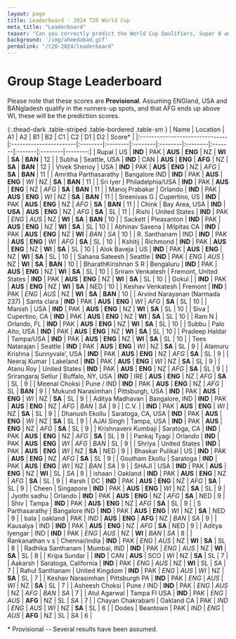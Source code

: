```yaml
---
layout: page
title: Leaderboard - 2024 T20 World Cup
meta_title: "Leaderboard"
teaser: "Can you correctly predict the World Cup Qaulifiers, Super 8 and the Knock-out?"
background: '/img/ahmedabad.gif'
permalink: "/t20-2024/leaderboard"
---
```


<link href="https://maxcdn.bootstrapcdn.com/bootstrap/3.3.6/css/bootstrap.min.css" rel="stylesheet" />
<script src="https://maxcdn.bootstrapcdn.com/bootstrap/3.3.6/js/bootstrap.min.js"></script>

# Group Stage Leaderboard


Please note that these scores are **Provisional**. Assuming ENGland, USA and BANgladesh qualify in the runners-up spots, and that AFG ends up above WI, these will be the prediction scores.


{:.thead-dark .table-striped .table-bordered .table-sm }
| Name                           | Location               | A1      | A2      | B1      | B2      | C1      | C2     | D1     | D2      |   Score* |
|:-------------------------------|:-----------------------|:--------|:--------|:--------|:--------|:--------|:-------|:-------|:--------|--------:|
| Rupal                          | US                     | **IND** | PAK     | **AUS** | **ENG** | NZ      | **WI** | **SA** | **BAN** |      12 |
| Subha                          | Seattle, USA           | **IND** | CAN     | **AUS** | **ENG** | **AFG** | NZ     | **SA** | **BAN** |      12 |
| Vivek Shenoy                   | USA                    | **IND** | PAK     | **AUS** | **ENG** | NZ      | *AFG*  | **SA** | **BAN** |      11 |
| Amritha Parthasarathy          | Bangalore IND          | **IND** | PAK     | **AUS** | **ENG** | *WI*    | NZ     | **SA** | **BAN** |      11 |
| Sri Iyer                       | Philadelphia/USA       | **IND** | PAK     | **AUS** | **ENG** | NZ      | *AFG*  | **SA** | **BAN** |      11 |
| Manoj Prabakar                 | Orlando                | **IND** | PAK     | **AUS** | **ENG** | *WI*    | NZ     | **SA** | **BAN** |      11 |
| Sreenivas G                    | Cupertino, US          | **IND** | PAK     | **AUS** | **ENG** | NZ      | *AFG*  | **SA** | **BAN** |      11 |
| Chink                          | Bay Area, USA          | **IND** | **USA** | **AUS** | **ENG** | NZ      | *AFG*  | **SA** | SL      |      11 |
| Rishi                          | United States          | **IND** | PAK     | *ENG*   | *AUS*   | NZ      | **WI** | **SA** | **BAN** |      10 |
| Sackett                        | Pleasanton             | **IND** | PAK     | **AUS** | **ENG** | NZ      | **WI** | **SA** | SL      |      10 |
| Abhinav Saxena                 | Milpitas CA            | **IND** | PAK     | **AUS** | **ENG** | NZ      | **WI** | *BAN*  | *SA*    |      10 |
| R. Santhanam                   | IND                    | **IND** | PAK     | **AUS** | **ENG** | *WI*    | *AFG*  | **SA** | SL      |      10 |
| Kshitij                        | Richmond               | **IND** | PAK     | **AUS** | **ENG** | NZ      | **WI** | **SA** | SL      |      10 |
| Alok Baveja                    | US                     | **IND** | PAK     | **AUS** | **ENG** | NZ      | **WI** | **SA** | SL      |      10 |
| Sahana Sateesh                 | Seattle                | **IND** | PAK     | *ENG*   | *AUS*   | NZ      | **WI** | **SA** | **BAN** |      10 |
| BharathKirishnan S R           | Bengaluru              | **IND** | PAK     | **AUS** | **ENG** | NZ      | **WI** | **SA** | SL      |      10 |
| Sriram Venkatesh               | Fremont, United States | **IND** | PAK     | **AUS** | **ENG** | NZ      | **WI** | **SA** | SL      |      10 |
| Gokul                          |                        | **IND** | PAK     | **AUS** | **ENG** | NZ      | **WI** | **SA** | NED     |      10 |
| Keshav Venkatesh               | Fremont                | **IND** | PAK     | *ENG*   | *AUS*   | NZ      | **WI** | **SA** | **BAN** |      10 |
| Arvind Narayanan (Narmada 237) | Santa clara            | **IND** | PAK     | **AUS** | **ENG** | *WI*    | *AFG*  | **SA** | SL      |      10 |
| Manish                         | USA                    | **IND** | PAK     | **AUS** | **ENG** | NZ      | **WI** | **SA** | SL      |      10 |
| Siva                           | Cupertino, CA          | **IND** | PAK     | **AUS** | **ENG** | NZ      | **WI** | **SA** | SL      |      10 |
| Ram N                          | Orlando, FL            | **IND** | PAK     | **AUS** | **ENG** | NZ      | **WI** | **SA** | SL      |      10 |
| Subbu                          | Palo Alto, USA         | **IND** | PAK     | **AUS** | **ENG** | NZ      | **WI** | **SA** | SL      |      10 |
| Pradeep Haldar                 | Tampa/USA              | **IND** | PAK     | **AUS** | **ENG** | NZ      | **WI** | **SA** | SL      |      10 |
| Tees Natarajan                 | Seattle                | **IND** | PAK     | **AUS** | **ENG** | *WI*    | NZ     | **SA** | SL      |       9 |
| Alamuru Krishna                | Sunnyvale’, USA        | **IND** | PAK     | **AUS** | **ENG** | NZ      | *AFG*  | **SA** | SL      |       9 |
| Neeraj Kumar                   | Lakeland               | **IND** | PAK     | **AUS** | **ENG** | *WI*    | NZ     | **SA** | SL      |       9 |
| Atanu Roy                      | United States          | **IND** | PAK     | **AUS** | **ENG** | NZ      | *AFG*  | **SA** | SL      |       9 |
| Srirangaraj Setlur             | Buffalo, NY, USA       | **IND** | IRE     | **AUS** | **ENG** | NZ      | *AFG*  | **SA** | SL      |       9 |
| Meenal Choksi                  | Pune / IND             | **IND** | PAK     | **AUS** | **ENG** | NZ      | *AFG*  | SL     | **BAN** |       9 |
| Mukund Narasimhan              | Pittsburgh, USA        | **IND** | PAK     | **AUS** | **ENG** | *WI*    | NZ     | **SA** | SL      |       9 |
| Aditya Madhavan                | Bangalore, IND         | **IND** | PAK     | **AUS** | **ENG** | NZ      | *AFG*  | *BAN*  | *SA*    |       9 |
| C.V.                           |                        | **IND** | PAK     | **AUS** | **ENG** | *WI*    | NZ     | **SA** | SL      |       9 |
| Dhanush Ekollu                 | Saratoga, CA, USA      | **IND** | PAK     | **AUS** | **ENG** | *WI*    | NZ     | **SA** | SL      |       9 |
| AJAI Singh                     | Tampa, USA             | **IND** | PAK     | **AUS** | **ENG** | NZ      | *AFG*  | **SA** | SL      |       9 |
| Krishnaveni Kumbaji            | Saratoga, CA           | **IND** | PAK     | **AUS** | **ENG** | NZ      | *AFG*  | **SA** | SL      |       9 |
| Pankaj Tyagi                   | Orlando                | **IND** | PAK     | **AUS** | **ENG** | *WI*    | *AFG*  | *BAN*  | SL      |       9 |
| Shriya                         | United States          | **IND** | PAK     | **AUS** | **ENG** | *WI*    | NZ     | **SA** | NED     |       9 |
| Bhaskar Pulikal                | US                     | **IND** | PAK     | **AUS** | **ENG** | NZ      | *AFG*  | **SA** | SL      |       9 |
| Goutham Ekollu                 | Saratoga               | **IND** | PAK     | **AUS** | **ENG** | *WI*    | NZ     | *BAN*  | *SA*    |       9 |
| SHAJI                          | USA                    | **IND** | PAK     | **AUS** | **ENG** | NZ      | **WI** | SL     | *SA*    |       9 |
| ishaan                         | Oakland                | **IND** | PAK     | **AUS** | **ENG** | NZ      | *AFG*  | **SA** | SL      |       9 |
| #arsh                          | DC                     | **IND** | PAK     | **AUS** | **ENG** | NZ      | *AFG*  | **SA** | SL      |       9 |
| Cheen                          | Singapore              | **IND** | PAK     | **AUS** | **ENG** | *WI*    | NZ     | **SA** | SL      |       9 |
| Jyothi sadhu                   | Orlando                | **IND** | PAK     | **AUS** | **ENG** | NZ      | *AFG*  | **SA** | NED     |       9 |
| Shiv                           | Tampa                  | **IND** | PAK     | **AUS** | **ENG** | NZ      | *AFG*  | **SA** | SL      |       9 |
| S Parthasarathy                | Bangalore IND          | **IND** | PAK     | **AUS** | **ENG** | *WI*    | NZ     | **SA** | NED     |       9 |
| bala                           | oakland                | PAK     | *IND*   | **AUS** | **ENG** | **AFG** | NZ     | *BAN*  | *SA*    |       9 |
| Kausalya                       | IND                    | **IND** | PAK     | **AUS** | **ENG** | NZ      | *AFG*  | **SA** | NED     |       9 |
| Aditya Iyengar                 | IND                    | **IND** | PAK     | *ENG*   | *AUS*   | NZ      | **WI** | *BAN*  | *SA*    |       8 |
| Rankanathan v s                | Chennai/india          | **IND** | PAK     | *ENG*   | *AUS*   | NZ      | **WI** | **SA** | SL      |       8 |
| Radhika Santhanam              | Mumbai, IND            | **IND** | PAK     | *ENG*   | *AUS*   | NZ      | **WI** | **SA** | SL      |       8 |
| Kripa Sundar                   |                        | **IND** | CAN     | **AUS** | SCO     | *WI*    | NZ     | **SA** | SL      |       7 |
| Aakarsh                        | Saratoga, California   | **IND** | PAK     | *ENG*   | *AUS*   | NZ      | **WI** | SL     | *SA*    |       7 |
| Rahul Santhanam                | United Kingdom         | **IND** | PAK     | *ENG*   | *AUS*   | *WI*    | NZ     | **SA** | SL      |       7 |
| Keshav Narasimhan              | Pittsburgh PA          | **IND** | PAK     | *ENG*   | *AUS*   | *WI*    | NZ     | **SA** | SL      |       7 |
| Asheesh Choksi                 | Pune / IND             | **IND** | PAK     | *ENG*   | *AUS*   | NZ      | *AFG*  | *BAN*  | *SA*    |       7 |
| Atul Agarwal                   | Tampa Fl USA           | **IND** | PAK     | *ENG*   | *AUS*   | **AFG** | NZ     | SL     | *SA*    |       7 |
| Chayan Chakrabarti             | Oakland CA             | PAK     | *IND*   | *ENG*   | *AUS*   | *WI*    | NZ     | **SA** | SL      |       6 |
| Dodes                          | Beantown               | PAK     | *IND*   | *ENG*   | *AUS*   | **AFG** | NZ     | SL     | *SA*    |       6 |

 \* Provisional -- Several results have been assumed.
